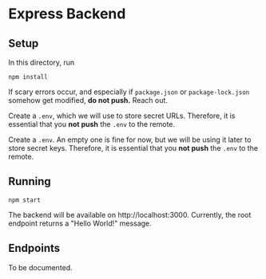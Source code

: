 # Express Backend

## Setup
In this directory, run

    npm install

If scary errors occur, and especially if `package.json` or `package-lock.json`
somehow get modified, **do not push.** Reach out.

Create a `.env`, which we will use to store secret URLs. Therefore, it is
essential that you **not push** the `.env` to the remote.

Create a `.env`. An empty one is fine for now, but we will be using it later to store secret keys. Therefore, it is essential that you **not push** the `.env` to the remote.

## Running

    npm start

The backend will be available on http://localhost:3000. Currently, the root
endpoint returns a "Hello World!" message.

## Endpoints

To be documented.
